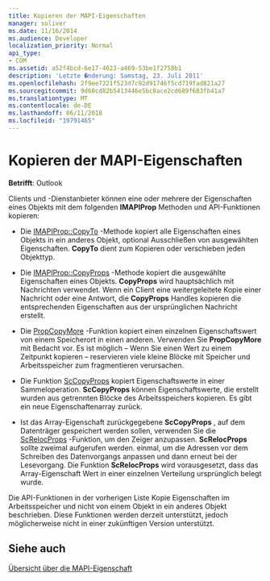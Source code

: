```yaml
---
title: Kopieren der MAPI-Eigenschaften
manager: soliver
ms.date: 11/16/2014
ms.audience: Developer
localization_priority: Normal
api_type:
- COM
ms.assetid: a52f4bcd-6e17-4623-a469-53be1f2758b1
description: 'Letzte �nderung: Samstag, 23. Juli 2011'
ms.openlocfilehash: 2f9ee7221f523d7c92d91746f5cd719fad821a27
ms.sourcegitcommit: 9d60cd82b5413446e5bc8ace2cd689f683fb41a7
ms.translationtype: MT
ms.contentlocale: de-DE
ms.lasthandoff: 06/11/2018
ms.locfileid: "19791465"
---
```

# <a name="copying-mapi-properties"></a>Kopieren der MAPI-Eigenschaften

  
  
**Betrifft**: Outlook 
  
Clients und -Dienstanbieter können eine oder mehrere der Eigenschaften eines Objekts mit dem folgenden **IMAPIProp** Methoden und API-Funktionen kopieren: 
  
- Die [IMAPIProp::CopyTo](imapiprop-copyto.md) -Methode kopiert alle Eigenschaften eines Objekts in ein anderes Objekt, optional Ausschließen von ausgewählten Eigenschaften. **CopyTo** dient zum Kopieren oder verschieben jeden Objekttyp. 
    
- Die [IMAPIProp::CopyProps](imapiprop-copyprops.md) -Methode kopiert die ausgewählte Eigenschaften eines Objekts. **CopyProps** wird hauptsächlich mit Nachrichten verwendet. Wenn ein Client eine weitergeleitete Kopie einer Nachricht oder eine Antwort, die **CopyProps** Handles kopieren die entsprechenden Eigenschaften aus der ursprünglichen Nachricht erstellt. 
    
- Die [PropCopyMore](propcopymore.md) -Funktion kopiert einen einzelnen Eigenschaftswert von einem Speicherort in einen anderen. Verwenden Sie **PropCopyMore** mit Bedacht vor. Es ist möglich – Wenn Sie einen Wert zu einem Zeitpunkt kopieren – reservieren viele kleine Blöcke mit Speicher und Arbeitsspeicher zum fragmentieren verursachen. 
    
- Die Funktion [ScCopyProps](sccopyprops.md) kopiert Eigenschaftswerte in einer Sammeloperation. **ScCopyProps** können Eigenschaftswerte, die erstellt wurden aus getrennten Blöcke des Arbeitsspeichers kopieren. Es gibt ein neue Eigenschaftenarray zurück. 
    
- Ist das Array-Eigenschaft zurückgegebene **ScCopyProps** , auf dem Datenträger gespeichert werden sollen, verwenden Sie die [ScRelocProps](screlocprops.md) -Funktion, um den Zeiger anzupassen. **ScRelocProps** sollte zweimal aufgerufen werden. einmal, um die Adressen vor dem Schreiben des Datenvorgangs anpassen und dann erneut bei der Lesevorgang. Die Funktion **ScRelocProps** wird vorausgesetzt, dass das Array-Eigenschaft Wert in einer einzelnen Verteilung ursprünglich belegt wurde. 
    
Die API-Funktionen in der vorherigen Liste Kopie Eigenschaften im Arbeitsspeicher und nicht von einem Objekt in ein anderes Objekt beschrieben. Diese Funktionen werden derzeit unterstützt, jedoch möglicherweise nicht in einer zukünftigen Version unterstützt.
  
## <a name="see-also"></a>Siehe auch



[Übersicht über die MAPI-Eigenschaft](mapi-property-overview.md)

